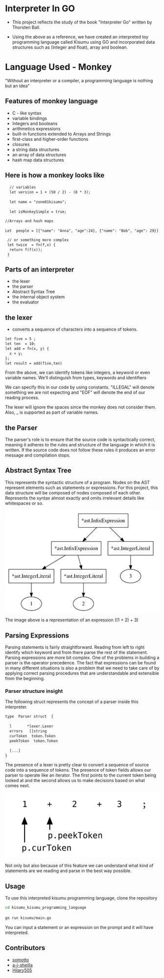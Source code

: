#  Interpreter In GO

* This project reflects the study of the book "Interpreter Go" written by Thorsten Ball. 

* Using the above as a reference, we have created an interpreted toy programming language called Kisumu using GO and incorporated data structures such as (Integer and float), array and boolean. 

# Language Used - Monkey 

"Without an interpreter or a compiler, a programming language is nothing but an idea"

## Features of monkey language 

 * C - like syntax
 * variable bindings 
 * Integers and booleans 
 * arithmetics expressions 
 * built-in functions extended to Arrays and Strings 
 * first-class and higher-order functions 
 * closures 
 * a string data structures 
 * an array  of data structures 
 * hash map data structures

## Here is how  a monkey  looks  like 

 ```
   // variables 
   let version = 1 + (50 / 2) - (8 * 3);
   
   let name = "zone01kisumu";

   let isMonkeySimple = true; 
```

```
//Arrays and hash maps 

Let  people = [{"name": "Anna", "age":24}, {"name": "Bob", "age": 29}]
```

```
 // or something more complex  
 let twice  = fn(f,x) {
  return f(f(x));
 } 
```
## Parts of an interpreter 
* the lexer 
* the  parser 
* Abstract Syntax Tree 
* the internal object system 
* the evaluator 

## the lexer 
- converts a sequence of characters into a sequence of tokens.
```
let five = 5 ;
let ten  = 10;
let add = fn(x, y) {
  x + y;
};
let result = add(five,ten)
```
 From the above,  we can identify tokens like integers, a keyword or even variable names. We'll distinguish from types, keywords and identifiers 

We can specify this in our code by using constants. "ILLEGAL" will denote something we are not expecting and "EOF" will denote the end of our reading process.

The lexer will ignore the spaces since the monkey does not consider them. Also,  _  is supported as part of variable names.

## the Parser 
The parser's role is to ensure that the source code is syntactically correct, meaning it adheres to the rules and structure of the language in which it is written. If the source code does not follow these rules it produces an error message and compilation stops.


## Abstract Syntax Tree 
This represents the syntactic structure of a program. Nodes on the AST represent elements such as statements or expressions. 
For this project, this data structure will be composed of nodes composed of each other.
Represents the syntax almost exactly and omits irrelevant details like whitespaces or so.

![alt text](<Screenshot from 2024-09-23 20-47-59.png>)

The image above is a  representation of an expression ((1 + 2) + 3) 

## Parsing Expressions 
Parsing statements is fairly straightforward. Reading from left to right identify which keyword and from there parse the rest of the statement.
Parsing expressions are more bit complex. One of the problems in building a parser is the operator precedence. The fact that expressions can be found in many different situations is also a problem that we need to take care of by applying correct parsing procedures that are understandable and extensible from the beginning.

### Parser structure insight 

The following struct represents the concept of a parser inside this interpreter.

```
type  Parser struct  {

  l       *lexer.Lexer
  errors   []string 
  curToken  token.Token 
  peekToken  token.Token  

  [...]      
}
```
The presence of a lexer is pretty clear to convert a sequence of source code into a sequence of tokens.
The presence of token fields allows our parser to operate like an iterator. The first points to the current token being looked at and the second allows us to make decisions based on what comes next.

![alt text](<Screenshot from 2024-09-23 22-01-47.png>)

Not only but also because of this feature we can understand what kind of statements are we reading and parse in the best way possible.

## Usage 
To use this interpreted kisumu programming language, clone the repository 

```bash 
cd kisumu_kisumu_programming_language 

go run kisumu/main.go 
```
You can input a statement or an expression on the prompt and it will have interpreted.

## Contributors 
* [somotto](https://github.com/somotto)      
* [a-j-sheilla](https://github.com/a-j-sheilla) 
* [Hilary505](https://github.com/Hilary505)

